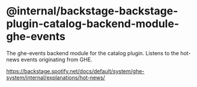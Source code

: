 # @internal/backstage-backstage-plugin-catalog-backend-module-ghe-events

The ghe-events backend module for the catalog plugin. Listens to the hot-news events originating from GHE.

https://backstage.spotify.net/docs/default/system/ghe-system/internal/explanations/hot-news/
